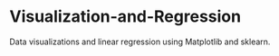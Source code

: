 # Visualization-and-Regression

Data visualizations and linear regression using Matplotlib and sklearn.
